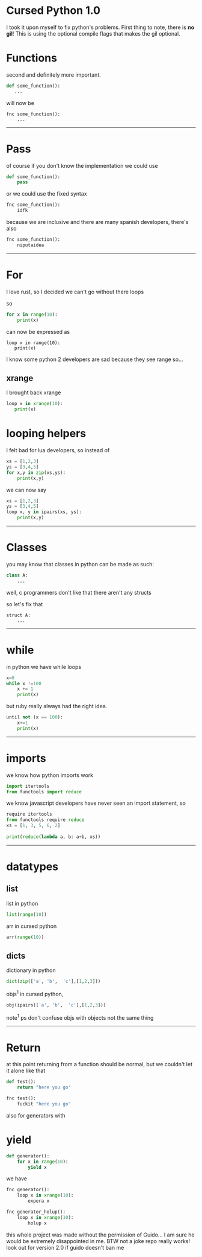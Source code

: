 # Cursed Python 1.0


I took it upon myself to fix python's problems. First thing to note,
there is **no gil**! This is using the optional compile flags that makes
the gil optional.

# Functions
second and definitely more important.

```python
def some_function():
   ... 
```

will now be

```
fnc some_function():
    ...
```

---
# Pass

of course if you don't know the implementation we could use 

```python
def some_function():
    pass 
```
or we could use the fixed syntax

```python
fnc some_function():
    idfk 
```

because we are inclusive and there are many spanish developers, there's also

```python
fnc some_function():
    niputaidea
```

---
# For 

I love rust, so I decided we can't go without there loops

so

```python
for x in range(10):
    print(x)
```

can  now be expressed as

```
loop x in range(10):
   print(x) 
```

I know  some python 2 developers are sad because they see range so...

## xrange

I brought back xrange

```python
loop x in xrange(10):
   print(x) 
```

# looping helpers

I felt bad for lua developers, so instead of

```python
xs = [1,2,3]
ys = [3,4,5]
for x,y in zip(xs,ys):
    print(x,y)
```
we can now say

```python
xs = [1,2,3]
ys = [3,4,5]
loop x, y in ipairs(xs, ys):
    print(x,y)
```

---
#  Classes

you may know that classes in python can be made as such:

```python
class A:
    ...

```

well, c programmers don't like that there aren't any structs

so let's fix that

```
struct A:
    ...
```

---
# while

in python we have while loops

```python
x=0
while x !=100
    x += 1
    print(x)
```

but ruby really always had the right idea.

```python
until not (x == 100):
    x+=1
    print(x)
```
---
# imports

we know how python imports work
```python
import itertools
from functools import reduce
```

we know javascript developers have never seen an import statement, so

```python
require itertools
from functools require reduce
xs = [1, 3, 5, 6, 2] 
  
print(reduce(lambda a, b: a+b, xs)) 
```
---
# datatypes

## list
list in python
```python
list(range(10))
```
arr in cursed python

```python
arr(range(10))
```

## dicts 

dictionary in python
```python
dict(zip(['a', 'b',  'c'],[1,2,3]))
```
objs<sup>1</sup> in cursed python,


```python
obj(ipairs(['a', 'b',  'c'],[1,2,3]))
```
note<sup>1</sup> ps don't confuse objs with objects not the same thing

---
# Return

at this point returning from a function should be normal, but we couldn't let it alone like that

```python
def test():
    return "here you go"
```

```python
fnc test():
    fuckit "here you go"
```

also for generators with
# yield

```python
def generator(): 
    for x in range(10):
        yield x


```
we have
```python
fnc generator(): 
    loop x in xrange(10):
        expera x

fnc generator_holup(): 
    loop x in xrange(10):
        holup x

```

this whole project was made without the permission of Guido... I am sure he would be
extremely disappointed in me. BTW not a joke repo really works!
look out for version 2.0
if guido doesn't ban me
